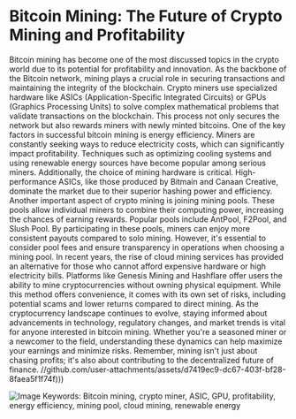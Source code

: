 # Bitcoin Mining: The Future of Crypto Mining and Profitability
Bitcoin mining has become one of the most discussed topics in the crypto world due to its potential for profitability and innovation. As the backbone of the Bitcoin network, mining plays a crucial role in securing transactions and maintaining the integrity of the blockchain. Crypto miners use specialized hardware like ASICs (Application-Specific Integrated Circuits) or GPUs (Graphics Processing Units) to solve complex mathematical problems that validate transactions on the blockchain. This process not only secures the network but also rewards miners with newly minted bitcoins.
One of the key factors in successful bitcoin mining is energy efficiency. Miners are constantly seeking ways to reduce electricity costs, which can significantly impact profitability. Techniques such as optimizing cooling systems and using renewable energy sources have become popular among serious miners. Additionally, the choice of mining hardware is critical. High-performance ASICs, like those produced by Bitmain and Canaan Creative, dominate the market due to their superior hashing power and efficiency.
Another important aspect of crypto mining is joining mining pools. These pools allow individual miners to combine their computing power, increasing the chances of earning rewards. Popular pools include AntPool, F2Pool, and Slush Pool. By participating in these pools, miners can enjoy more consistent payouts compared to solo mining. However, it's essential to consider pool fees and ensure transparency in operations when choosing a mining pool.
In recent years, the rise of cloud mining services has provided an alternative for those who cannot afford expensive hardware or high electricity bills. Platforms like Genesis Mining and Hashflare offer users the ability to mine cryptocurrencies without owning physical equipment. While this method offers convenience, it comes with its own set of risks, including potential scams and lower returns compared to direct mining.
As the cryptocurrency landscape continues to evolve, staying informed about advancements in technology, regulatory changes, and market trends is vital for anyone interested in bitcoin mining. Whether you're a seasoned miner or a newcomer to the field, understanding these dynamics can help maximize your earnings and minimize risks. Remember, mining isn't just about chasing profits; it's also about contributing to the decentralized future of finance.
 //github.com/user-attachments/assets/d7419ec9-dc67-403f-bf28-8faea5f1f74f)))

![Image](https://github.com/user-attachments/assets/d7419ec9-dc67-403f-bf28-8faea5f1f74f)
Keywords: Bitcoin mining, crypto miner, ASIC, GPU, profitability, energy efficiency, mining pool, cloud mining, renewable energy
